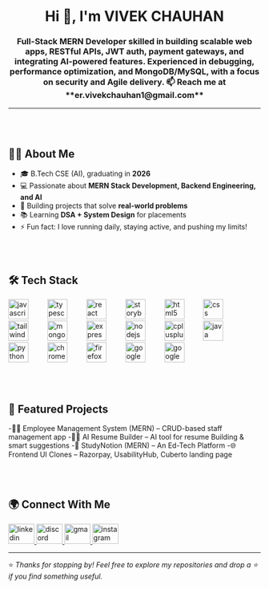 <h1 align="center">Hi 👋, I'm VIVEK CHAUHAN</h1>
<h3 align="center">
Full-Stack MERN Developer skilled in building scalable web apps, RESTful APIs, JWT auth, payment gateways, and integrating AI-powered features.  
Experienced in debugging, performance optimization, and MongoDB/MySQL, with a focus on security and Agile delivery.  
📫 Reach me at **er.vivekchauhan1@gmail.com**
</h3>

---

<br/><br/>

## 👨‍💻 About Me  
- 🎓 B.Tech CSE (AI), graduating in **2026**  
- 💻 Passionate about **MERN Stack Development, Backend Engineering, and AI**  
- 🚀 Building projects that solve **real-world problems**  
- 📚 Learning **DSA + System Design** for placements  
- ⚡ Fun fact: I love running daily, staying active, and pushing my limits!  

<br/><br/>

## 🛠️ Tech Stack  

<div align="left">
  <img src="https://cdn.jsdelivr.net/gh/devicons/devicon/icons/javascript/javascript-original.svg" height="40" alt="javascript" />
  <img width="30" />
  <img src="https://cdn.jsdelivr.net/gh/devicons/devicon/icons/typescript/typescript-original.svg" height="40" alt="typescript" />
  <img width="30" />
  <img src="https://cdn.jsdelivr.net/gh/devicons/devicon/icons/react/react-original.svg" height="40" alt="react" />
  <img width="30" />
  <img src="https://cdn.jsdelivr.net/gh/devicons/devicon/icons/storybook/storybook-original.svg" height="40" alt="storybook" />
  <img width="30" />
  <img src="https://cdn.jsdelivr.net/gh/devicons/devicon/icons/html5/html5-original.svg" height="40" alt="html5" />
  <img width="30" />
  <img src="https://cdn.jsdelivr.net/gh/devicons/devicon/icons/css3/css3-original.svg" height="40" alt="css" />
  <img width="30" />
  <img src="https://cdn.jsdelivr.net/gh/devicons/devicon/icons/tailwindcss/tailwindcss-original-wordmark.svg" height="40" alt="tailwindcss" />
  <img width="30" />
  <img src="https://cdn.jsdelivr.net/gh/devicons/devicon/icons/mongodb/mongodb-original.svg" height="40" alt="mongodb" />
  <img width="30" />
  <img src="https://cdn.jsdelivr.net/gh/devicons/devicon/icons/express/express-original.svg" height="40" alt="express" />
  <img width="30" />
  <img src="https://cdn.jsdelivr.net/gh/devicons/devicon/icons/nodejs/nodejs-original.svg" height="40" alt="nodejs" />
  <img width="30" />
  <img src="https://cdn.jsdelivr.net/gh/devicons/devicon/icons/cplusplus/cplusplus-original.svg" height="40" alt="cplusplus" />
  <img width="30" />
  <img src="https://cdn.jsdelivr.net/gh/devicons/devicon/icons/java/java-original.svg" height="40" alt="java" />
  <img width="30" />
  <img src="https://cdn.jsdelivr.net/gh/devicons/devicon/icons/python/python-original.svg" height="40" alt="python" />
  <img width="30" />
  <img src="https://cdn.jsdelivr.net/gh/devicons/devicon/icons/chrome/chrome-original.svg" height="40" alt="chrome" />
  <img width="30" />
  <img src="https://cdn.jsdelivr.net/gh/devicons/devicon/icons/firefox/firefox-original.svg" height="40" alt="firefox" />
  <img width="30" />
  <img src="https://cdn.jsdelivr.net/gh/devicons/devicon/icons/google/google-original.svg" height="40" alt="google" />
  <img width="30" />
  <img src="https://cdn.jsdelivr.net/gh/devicons/devicon/icons/googlecloud/googlecloud-original.svg" height="40" alt="googlecloud" />
</div>

<br/><br/>

## 📌 Featured Projects  
-👨‍💼 Employee Management System (MERN) – CRUD-based staff management app
-🧑‍💻 AI Resume Builder – AI tool for resume Building & smart suggestions
-🚖 StudyNotion (MERN) – An Ed-Tech Platform
-🌐 Frontend UI Clones – Razorpay, UsabilityHub, Cuberto landing page

<br/><br/>

## 🌍 Connect With Me  

<div align="left">
  <a href="https://linkedin.com/in/vivek004">
    <img src="https://raw.githubusercontent.com/maurodesouza/profile-readme-generator/master/src/assets/icons/social/linkedin/default.svg" width="52" height="40" alt="linkedin" />
  </a>
  <a href="https://discord.com/users/vivek004">
    <img src="https://raw.githubusercontent.com/maurodesouza/profile-readme-generator/master/src/assets/icons/social/discord/default.svg" width="52" height="40" alt="discord" />
  </a>
  <a href="mailto:er.vivekchauhan1@gmail.com">
    <img src="https://raw.githubusercontent.com/maurodesouza/profile-readme-generator/master/src/assets/icons/social/gmail/default.svg" width="52" height="40" alt="gmail" />
  </a>
  <a href="https://instagram.com/chauhan_vivek004">
    <img src="https://raw.githubusercontent.com/maurodesouza/profile-readme-generator/master/src/assets/icons/social/instagram/default.svg" width="52" height="40" alt="instagram" />
  </a>
</div>

---

⭐ *Thanks for stopping by! Feel free to explore my repositories and drop a ⭐ if you find something useful.*  
